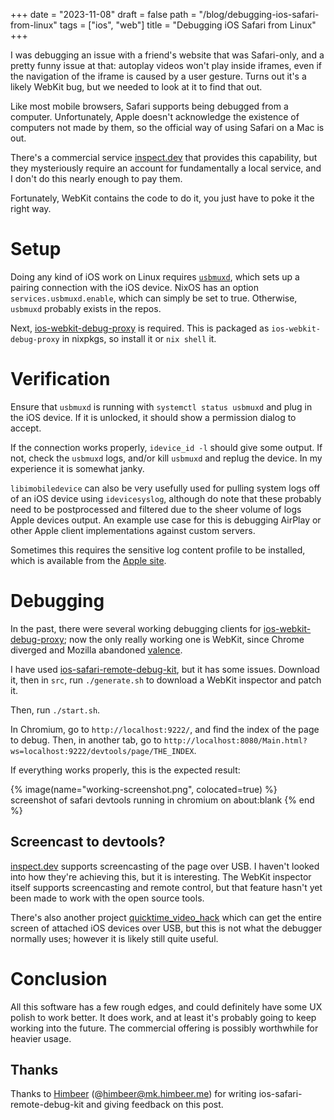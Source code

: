 +++
date = "2023-11-08"
draft = false
path = "/blog/debugging-ios-safari-from-linux"
tags = ["ios", "web"]
title = "Debugging iOS Safari from Linux"
+++

I was debugging an issue with a friend's website that was Safari-only, and a
pretty funny issue at that: autoplay videos won't play inside iframes, even if
the navigation of the iframe is caused by a user gesture. Turns out it's a
likely WebKit bug, but we needed to look at it to find that out.

Like most mobile browsers, Safari supports being debugged from a computer.
Unfortunately, Apple doesn't acknowledge the existence of computers not made by
them, so the official way of using Safari on a Mac is out.

There's a commercial service [inspect.dev] that provides this capability, but
they mysteriously require an account for fundamentally a local service, and I
don't do this nearly enough to pay them.

[inspect.dev]: https://inspect.dev/

Fortunately, WebKit contains the code to do it, you just have to poke it the
right way.

# Setup

Doing any kind of iOS work on Linux requires [`usbmuxd`][usbmuxd], which
sets up a pairing connection with the iOS device. NixOS has an option
`services.usbmuxd.enable`, which can simply be set to true. Otherwise,
`usbmuxd` probably exists in the repos.

Next, [ios-webkit-debug-proxy] is required. This is packaged as
`ios-webkit-debug-proxy` in nixpkgs, so install it or `nix shell` it.

[usbmuxd]: https://github.com/libimobiledevice/usbmuxd
[ios-webkit-debug-proxy]: https://github.com/google/ios-webkit-debug-proxy

# Verification

Ensure that `usbmuxd` is running with `systemctl status usbmuxd` and plug in
the iOS device. If it is unlocked, it should show a permission dialog to
accept.

If the connection works properly, `idevice_id -l` should give some output. If
not, check the `usbmuxd` logs, and/or kill `usbmuxd` and replug the device.
In my experience it is somewhat janky.

<aside>

`libimobiledevice` can also be very usefully used for pulling system logs off
of an iOS device using `idevicesyslog`, although do note that these probably
need to be postprocessed and filtered due to the sheer volume of logs Apple
devices output. An example use case for this is debugging AirPlay or other
Apple client implementations against custom servers.

Sometimes this requires the sensitive log content profile to be installed,
which is available from the [Apple site].

[Apple site]: https://developer.apple.com/bug-reporting/profiles-and-logs/

</aside>

# Debugging

In the past, there were several working debugging clients for
[ios-webkit-debug-proxy]; now the only really working one is WebKit, since
Chrome diverged and Mozilla abandoned [valence].

[valence]: https://github.com/mozilla/valence

I have used [ios-safari-remote-debug-kit], but it has some issues. Download it,
then in `src`, run `./generate.sh` to download a WebKit inspector and patch
it.

[ios-safari-remote-debug-kit]: https://github.com/HimbeersaftLP/ios-safari-remote-debug-kit

Then, run `./start.sh`.

In Chromium, go to `http://localhost:9222/`, and find the index of the page to
debug. Then, in another tab, go to
`http://localhost:8080/Main.html?ws=localhost:9222/devtools/page/THE_INDEX`.

If everything works properly, this is the expected result:

{% image(name="working-screenshot.png", colocated=true) %}
screenshot of safari devtools running in chromium on about:blank
{% end %}

## Screencast to devtools?

[inspect.dev] supports screencasting of the page over USB. I haven't looked
into how they're achieving this, but it is interesting. The WebKit inspector
itself supports screencasting and remote control, but that feature hasn't yet
been made to work with the open source tools.

There's also another project [quicktime_video_hack] which can get the entire
screen of attached iOS devices over USB, but this is not what the debugger
normally uses; however it is likely still quite useful.

[quicktime_video_hack]: https://github.com/danielpaulus/quicktime_video_hack

# Conclusion

All this software has a few rough edges, and could definitely have some UX
polish to work better. It does work, and at least it's probably going to keep
working into the future. The commercial offering is possibly worthwhile for
heavier usage.

## Thanks

Thanks to [Himbeer] (@himbeer@mk.himbeer.me) for writing
ios-safari-remote-debug-kit and giving feedback on this post.

[Himbeer]: https://mk.himbeer.me/@himbeer
